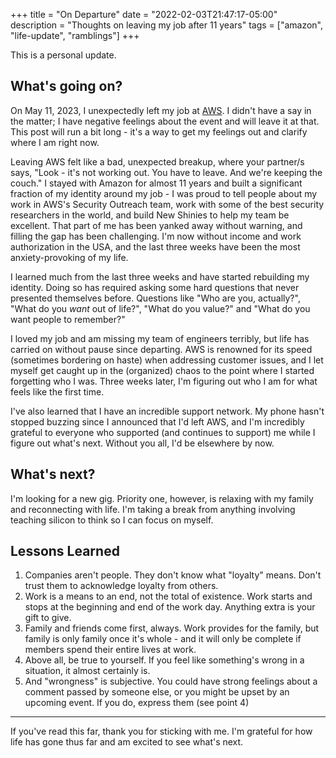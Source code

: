 +++
title = "On Departure" 
date = "2022-02-03T21:47:17-05:00"
description = "Thoughts on leaving my job after 11 years"
tags = ["amazon", "life-update", "ramblings"] 
+++

This is a personal update.

## What's going on?

On May 11, 2023, I unexpectedly left my job at [AWS](https://aws.amazon.com). I didn't have a say in the matter; I have negative feelings about the event and will leave it at that. This post will run a bit long - it's a way to get my feelings out and clarify where I am right now.

Leaving AWS felt like a bad, unexpected breakup, where your partner/s says, "Look - it's not working out. You have to leave. And we're keeping the couch." I stayed with Amazon for almost 11 years and built a significant fraction of my identity around my job - I was proud to tell people about my work in AWS's Security Outreach team, work with some of the best security researchers in the world, and build New Shinies to help my team be excellent. That part of me has been yanked away without warning, and filling the gap has been challenging. I'm now without income and work authorization in the USA, and the last three weeks have been the most anxiety-provoking of my life.

I learned much from the last three weeks and have started rebuilding my identity. Doing so has required asking some hard questions that never presented themselves before. Questions like "Who are you, actually?", "What do you _want_ out of life?", "What do you value?" and "What do you want people to remember?"

 I loved my job and am missing my team of engineers terribly, but life has carried on without pause since departing. AWS is renowned for its speed (sometimes bordering on haste) when addressing customer issues, and I let myself get caught up in the (organized) chaos to the point where I started forgetting who I was. Three weeks later, I'm figuring out who I am for what feels like the first time. 

I've also learned that I have an incredible support network. My phone hasn't stopped buzzing since I announced that I'd left AWS, and I'm incredibly grateful to everyone who supported (and continues to support) me while I figure out what's next. Without you all, I'd be elsewhere by now.

## What's next?

I'm looking for a new gig. Priority one, however, is relaxing with my family and reconnecting with life. I'm taking a break from anything involving teaching silicon to think so I can focus on myself.

## Lessons Learned

1. Companies aren't people. They don't know what "loyalty" means. Don't trust them to acknowledge loyalty from others.
2. Work is a means to an end, not the total of existence. Work starts and stops at the beginning and end of the work day. Anything extra is your gift to give.
3. Family and friends come first, always. Work provides for the family, but family is only family once it's whole - and it will only be complete if members spend their entire lives at work.
4. Above all, be true to yourself. If you feel like something's wrong in a situation, it almost certainly is.
5. And "wrongness" is subjective. You could have strong feelings about a comment passed by someone else, or you might be upset by an upcoming event. If you do, express them (see point 4)

---

If you've read this far, thank you for sticking with me. I'm grateful for how life has gone thus far and am excited to see what's next. 
